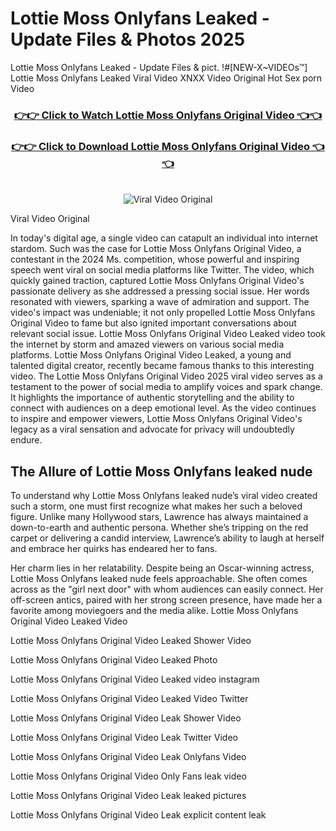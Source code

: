 # Lottie Moss Onlyfans Leaked - Update Files & Photos 2025

Lottie Moss Onlyfans Leaked - Update Files & pict. !#[NEW-X~VIDEOs™] Lottie Moss Onlyfans Leaked Viral Video XNXX Video Original Hot Sex porn Video
<br>
<div align="center">
<h3><a href="https://links2leaks.com?utm_source=lottiemoss&utm_medium=gitlong" rel="nofollow">👉👉 Click to Watch Lottie Moss Onlyfans Original Video 👈👈</a></h3>
<h3><a href="https://links2leaks.com?utm_source=lottiemoss&utm_medium=gitlong" rel="nofollow">👉👉 Click to Download Lottie Moss Onlyfans Original Video 👈👈</a></h3>
<br>
<a href="https://links2leaks.com?utm_source=lottiemoss&utm_medium=gitlong" rel="nofollow"><img src="https://i.ibb.co/Gkj2r4b/banner.png" alt="Viral Video Original" style="max-width: 100%; display: inline-block;" data-target="animated-image.originalImage"></a>
</div>

Viral Video Original

In today's digital age, a single video can catapult an individual into internet stardom. Such was the case for Lottie Moss Onlyfans Original Video, a contestant in the 2024 Ms. competition, whose powerful and inspiring speech went viral on social media platforms like Twitter.
The video, which quickly gained traction, captured Lottie Moss Onlyfans Original Video's passionate delivery as she addressed a pressing social issue. Her words resonated with viewers, sparking a wave of admiration and support. The video's impact was undeniable; it not only propelled Lottie Moss Onlyfans Original Video to fame but also ignited important conversations about relevant social issue.
Lottie Moss Onlyfans Original Video Leaked video took the internet by storm and amazed viewers on various social media platforms. Lottie Moss Onlyfans Original Video Leaked, a young and talented digital creator, recently became famous thanks to this interesting video.
The Lottie Moss Onlyfans Original Video 2025 viral video serves as a testament to the power of social media to amplify voices and spark change. It highlights the importance of authentic storytelling and the ability to connect with audiences on a deep emotional level. As the video continues to inspire and empower viewers, Lottie Moss Onlyfans Original Video's legacy as a viral sensation and advocate for privacy will undoubtedly endure.

<h2>The Allure of Lottie Moss Onlyfans leaked nude</h2>


To understand why Lottie Moss Onlyfans leaked nude’s viral video created such a storm, one must first recognize what makes her such a beloved figure. Unlike many Hollywood stars, Lawrence has always maintained a down-to-earth and authentic persona. Whether she’s tripping on the red carpet or delivering a candid interview, Lawrence’s ability to laugh at herself and embrace her quirks has endeared her to fans.

Her charm lies in her relatability. Despite being an Oscar-winning actress, Lottie Moss Onlyfans leaked nude feels approachable. She often comes across as the "girl next door" with whom audiences can easily connect. Her off-screen antics, paired with her strong screen presence, have made her a favorite among moviegoers and the media alike.
Lottie Moss Onlyfans Original Video Leaked Video

Lottie Moss Onlyfans Original Video Leaked Shower Video

Lottie Moss Onlyfans Original Video Leaked Photo

Lottie Moss Onlyfans Original Video Leaked video instagram

Lottie Moss Onlyfans Original Video Leaked Video Twitter

Lottie Moss Onlyfans Original Video Leak Shower Video

Lottie Moss Onlyfans Original Video Leak Twitter Video

Lottie Moss Onlyfans Original Video Leak Onlyfans Video

Lottie Moss Onlyfans Original Video Only Fans leak video

Lottie Moss Onlyfans Original Video Leak leaked pictures

Lottie Moss Onlyfans Original Video Leak explicit content leak